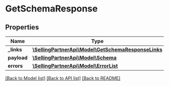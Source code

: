 # GetSchemaResponse

## Properties
Name | Type | Description | Notes
------------ | ------------- | ------------- | -------------
**_links** | [**\SellingPartnerApi\Model\GetSchemaResponseLinks**](GetSchemaResponseLinks.md) |  | [optional] 
**payload** | [**\SellingPartnerApi\Model\Schema**](Schema.md) |  | [optional] 
**errors** | [**\SellingPartnerApi\Model\ErrorList**](ErrorList.md) |  | [optional] 

[[Back to Model list]](../README.md#documentation-for-models) [[Back to API list]](../README.md#documentation-for-api-endpoints) [[Back to README]](../README.md)


